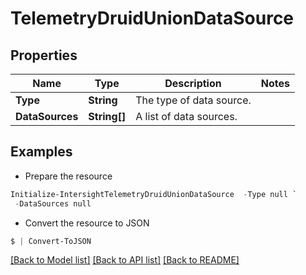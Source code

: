 # TelemetryDruidUnionDataSource
## Properties

Name | Type | Description | Notes
------------ | ------------- | ------------- | -------------
**Type** | **String** | The type of data source. | 
**DataSources** | **String[]** | A list of data sources. | 

## Examples

- Prepare the resource
```powershell
Initialize-IntersightTelemetryDruidUnionDataSource  -Type null `
 -DataSources null
```

- Convert the resource to JSON
```powershell
$ | Convert-ToJSON
```

[[Back to Model list]](../README.md#documentation-for-models) [[Back to API list]](../README.md#documentation-for-api-endpoints) [[Back to README]](../README.md)

